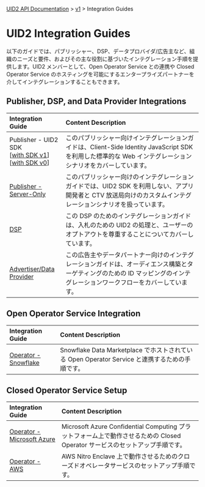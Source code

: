 [UID2 API Documentation](../../README.md) > [v1](../README.md) > Integration Guides

# UID2 Integration Guides

以下のガイドでは、パブリッシャー、DSP、データプロバイダ/広告主など、組織のニーズと要件、およびその主な役割に基づいたインテグレーション手順を提供します。UID2 メンバーとして、Open Operator Service との連携や Closed Operator Service のホスティングを可能にするエンタープライズパートナーを介してインテグレーションすることもできます。

## Publisher, DSP, and Data Provider Integrations

| Integration Guide                                                                                                       | Content Description                                                                                                                                                        |
| :---------------------------------------------------------------------------------------------------------------------- | :------------------------------------------------------------------------------------------------------------------------------------------------------------------------- |
| Publisher - UID2 SDK<br/>[[with SDK v1](./publisher-client-side.md)]<br/>[[with SDK v0](./publisher-client-side-v0.md)] | このパブリッシャー向けインテグレーションガイドは、Client-Side Identity JavaScript SDK を利用した標準的な Web インテグレーションシナリオをカバーしています。                |
| [Publisher - Server-Only](./custom-publisher-integration.md)                                                            | このパブリッシャー向けのインテグレーションガイドでは、UID2 SDK を利用しない、アプリ開発者と CTV 放送局向けのカスタムインテグレーションシナリオを扱っています。             |
| [DSP](./dsp-guide.md)                                                                                                   | この DSP のためのインテグレーションガイドは、入札のための UID2 の処理と、ユーザーのオプトアウトを尊重することについてカバーしています。                                    |
| [Advertiser/Data Provider](./advertiser-dataprovider-guide.md)                                                          | この広告主やデータパートナー向けのインテグレーションガイドは、オーディエンス構築とターゲティングのための ID マッピングのインテグレーションワークフローをカバーしています。 |

## Open Operator Service Integration

| Integration Guide                                          | Content Description                                                                            |
| :--------------------------------------------------------- | :--------------------------------------------------------------------------------------------- |
| [Operator - Snowflake](./../sdks/snowflake_integration.md) | Snowflake Data Marketplace でホストされている Open Operator Service と連携するための手順です。 |

## Closed Operator Service Setup

| Integration Guide                                               | Content Description                                                                                                          |
| :-------------------------------------------------------------- | :--------------------------------------------------------------------------------------------------------------------------- |
| [Operator - Microsoft Azure](./operator-guide-azure-enclave.md) | Microsoft Azure Confidential Computing プラットフォーム上で動作させるための Closed Operator サービスのセットアップ手順です。 |
| [Operator - AWS](./operator-guide-aws-nitro-enclave.md)         | AWS Nitro Enclave 上で動作させるためのクローズドオペレータサービスのセットアップ手順です。                                   |
